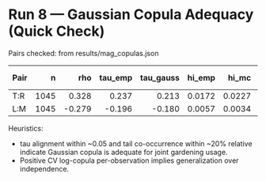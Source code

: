 # Run 8 — Gaussian Copula Adequacy (Quick Check)

Pairs checked: from results/mag_copulas.json

| Pair | n | rho | tau_emp | tau_gauss | hi_emp | hi_mc | lo_emp | lo_mc | CV logc/obs |
|------|---:|----:|--------:|----------:|-------:|------:|-------:|------:|------------:|
| T:R | 1045 | 0.328 | 0.237 | 0.213 | 0.0172 | 0.0227 | 0.0287 | 0.0225 | 0.0569 |
| L:M | 1045 | -0.279 | -0.196 | -0.180 | 0.0057 | 0.0034 | 0.0010 | 0.0032 | 0.0387 |

Heuristics:
- tau alignment within ~0.05 and tail co-occurrence within ~20% relative indicate Gaussian copula is adequate for joint gardening usage.
- Positive CV log-copula per-observation implies generalization over independence.
